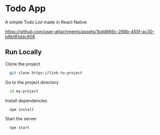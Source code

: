 # Todo App

A simple Todo List made in React Native

https://github.com/user-attachments/assets/1bdd866c-288b-455f-ac30-b9bf81ddc908


## Run Locally

Clone the project

```bash
  git clone https://link-to-project
```

Go to the project directory

```bash
  cd my-project
```

Install dependencies

```bash
  npm install
```

Start the server

```bash
  npm start
```
